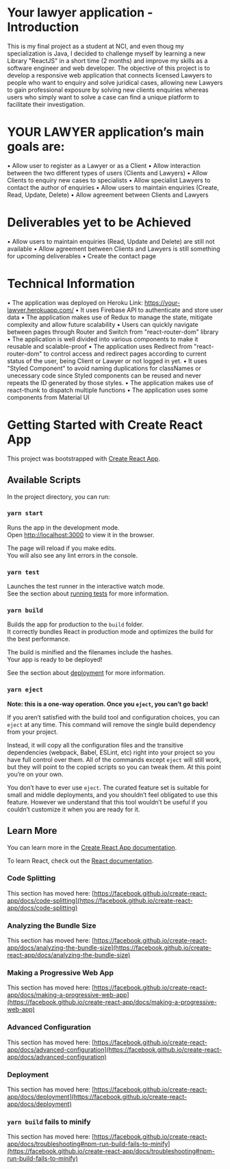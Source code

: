 # Your lawyer application - Introduction
This is my final project as a student at NCI, and even thoug my specialization is Java, I decided to challenge myself by learning a new Library "ReactJS" in a short time (2 months) and improve my skills as a software engineer and web developer. The objective of this project is to develop a responsive web application that connects licensed Lawyers to people who want to enquiry and solve juridical cases, allowing new Lawyers to gain professional exposure by solving new clients enquiries whereas users who simply want to solve a case can find a unique platform to facilitate their investigation. 

# YOUR LAWYER application’s main goals are:
•	Allow user to register as a Lawyer or as a Client
•	Allow interaction between the two different types of users (Clients and Lawyers)
•	Allow Clients to enquiry  new cases to specialists
•	Allow specialist Lawyers to contact the author of enquiries
•	Allow users to maintain enquiries (Create, Read, Update, Delete)
•	Allow agreement between Clients and Lawyers

# Deliverables yet to be Achieved
• Allow users to maintain enquiries (Read, Update and Delete) are still not available
• Allow agreement between Clients and Lawyers is still something for upcoming deliverables
• Create the contact page


# Technical Information
• The application was deployed on Heroku
Link: https://your-lawyer.herokuapp.com/
• It uses Firebase API to authenticate and store user data
• The application makes use of Redux to manage the state, mitigate complexity and allow future scalability
• Users can quickly navigate between pages through Router and Switch from "react-router-dom" library
• The application is well divided into various components to make it reusable and scalable-proof
• The application uses Redirect from "react-router-dom" to control access and redirect pages according to current status of the user, being Client or Lawyer or not logged in yet.
• It uses "Styled Component" to avoid naming duplications for classNames or unecessary code since Styled components can be reused and never repeats the ID generated by those styles.
• The application makes use of react-thunk to dispatch multiple functions
• The application uses some components from Material UI


# Getting Started with Create React App

This project was bootstrapped with [Create React App](https://github.com/facebook/create-react-app).

## Available Scripts

In the project directory, you can run:

### `yarn start`

Runs the app in the development mode.\
Open [http://localhost:3000](http://localhost:3000) to view it in the browser.

The page will reload if you make edits.\
You will also see any lint errors in the console.

### `yarn test`

Launches the test runner in the interactive watch mode.\
See the section about [running tests](https://facebook.github.io/create-react-app/docs/running-tests) for more information.

### `yarn build`

Builds the app for production to the `build` folder.\
It correctly bundles React in production mode and optimizes the build for the best performance.

The build is minified and the filenames include the hashes.\
Your app is ready to be deployed!

See the section about [deployment](https://facebook.github.io/create-react-app/docs/deployment) for more information.

### `yarn eject`

**Note: this is a one-way operation. Once you `eject`, you can’t go back!**

If you aren’t satisfied with the build tool and configuration choices, you can `eject` at any time. This command will remove the single build dependency from your project.

Instead, it will copy all the configuration files and the transitive dependencies (webpack, Babel, ESLint, etc) right into your project so you have full control over them. All of the commands except `eject` will still work, but they will point to the copied scripts so you can tweak them. At this point you’re on your own.

You don’t have to ever use `eject`. The curated feature set is suitable for small and middle deployments, and you shouldn’t feel obligated to use this feature. However we understand that this tool wouldn’t be useful if you couldn’t customize it when you are ready for it.

## Learn More

You can learn more in the [Create React App documentation](https://facebook.github.io/create-react-app/docs/getting-started).

To learn React, check out the [React documentation](https://reactjs.org/).

### Code Splitting

This section has moved here: [https://facebook.github.io/create-react-app/docs/code-splitting](https://facebook.github.io/create-react-app/docs/code-splitting)

### Analyzing the Bundle Size

This section has moved here: [https://facebook.github.io/create-react-app/docs/analyzing-the-bundle-size](https://facebook.github.io/create-react-app/docs/analyzing-the-bundle-size)

### Making a Progressive Web App

This section has moved here: [https://facebook.github.io/create-react-app/docs/making-a-progressive-web-app](https://facebook.github.io/create-react-app/docs/making-a-progressive-web-app)

### Advanced Configuration

This section has moved here: [https://facebook.github.io/create-react-app/docs/advanced-configuration](https://facebook.github.io/create-react-app/docs/advanced-configuration)

### Deployment

This section has moved here: [https://facebook.github.io/create-react-app/docs/deployment](https://facebook.github.io/create-react-app/docs/deployment)

### `yarn build` fails to minify

This section has moved here: [https://facebook.github.io/create-react-app/docs/troubleshooting#npm-run-build-fails-to-minify](https://facebook.github.io/create-react-app/docs/troubleshooting#npm-run-build-fails-to-minify)
